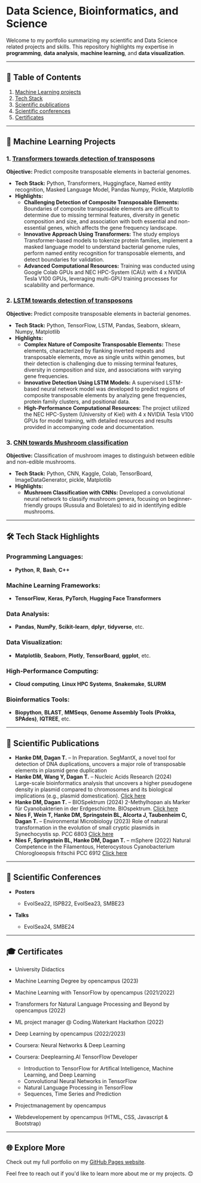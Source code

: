 # Data Science, Bioinformatics, and Science
Welcome to my portfolio summarizing my scientific and Data Science related projects and skills. This repository highlights my expertise in **programming**, **data analysis**, **machine learning**, and **data visualization**.

---

## 📑 Table of Contents
1. [Machine Learning projects](#-Machine-Learning-projects)
2. [Tech Stack](#-Tech-Stack)
3. [Scientific publications](#-Scientific-publications)
4. [Scientific conferences](#-Scientific-conferences)
5. [Certificates](#-Certificates)

---

## 🚀 Machine Learning Projects

### 1. [Transformers towards detection of transposons](https://github.com/DMH-biodatasci/Transformers-towards-detection-of-Transposons)
**Objective:** Predict composite transposable elements in bacterial genomes.  
- **Tech Stack:** Python, Transformers, Huggingface, Named entity recognition, Masked Language Model, Pandas Numpy, Pickle, Matplotlib  
- **Highlights:**
  - **Challenging Detection of Composite Transposable Elements:** Boundaries of composite transposable elements are difficult to determine due to missing terminal features, diversity in genetic composition and size, and association with both essential and non-essential genes, which affects the gene frequency landscape.
  - **Innovative Approach Using Transformers:** The study employs Transformer-based models to tokenize protein families, implement a masked language model to understand bacterial genome rules, perform named entity recognition for transposable elements, and detect boundaries for validation.
  - **Advanced Computational Resources:** Training was conducted using Google Colab GPUs and NEC HPC-System (CAU) with 4 x NVIDIA Tesla V100 GPUs, leveraging multi-GPU training processes for scalability and performance.

### 2. [LSTM towards detection of transposons](https://github.com/DMH-biodatasci/LSTM-towards-detection-of-transposons)
**Objective:** Predict composite transposable elements in bacterial genomes.  
- **Tech Stack:** Python, TensorFlow, LSTM, Pandas, Seaborn, sklearn, Numpy, Matplotlib  
- **Highlights:**
  - **Complex Nature of Composite Transposable Elements:** These elements, characterized by flanking inverted repeats and transposable elements, move as single units within genomes, but their detection is challenging due to missing terminal features, diversity in composition and size, and associations with varying gene frequencies.
  - **Innovative Detection Using LSTM Models:** A supervised LSTM-based neural network model was developed to predict regions of composite transposable elements by analyzing gene frequencies, protein family clusters, and positional data.
  - **High-Performance Computational Resources:** The project utilized the NEC HPC-System (University of Kiel) with 4 x NVIDIA Tesla V100 GPUs for model training, with detailed resources and results provided in accompanying code and documentation.

### 3. [CNN towards Mushroom classification](https://github.com/DMH-biodatasci/CNN-towards-Mushroom-classification)
**Objective:** Classification of mushroom images to distinguish between edible and non-edible mushrooms.  
- **Tech Stack:** Python, CNN, Kaggle, Colab, TensorBoard, ImageDataGenerator, pickle, Matplotlib  
- **Highlights:**
  - **Mushroom Classification with CNNs:** Developed a convolutional neural network to classify mushroom genera, focusing on beginner-friendly groups (Russula and Boletales) to aid in identifying edible mushrooms.

---

## 🛠️ Tech Stack Highlights
### **Programming Languages:**
- **Python**, **R**, **Bash**, **C++**

### **Machine Learning Frameworks:**
- **TensorFlow**, **Keras**, **PyTorch**, **Hugging Face Transformers**

### **Data Analysis:**
- **Pandas**, **NumPy**, **Scikit-learn**, **dplyr**, **tidyverse**, etc.

### **Data Visualization:**
- **Matplotlib**, **Seaborn**, **Plotly**, **TensorBoard**, **ggplot**, etc.

### **High-Performance Computing:**
- **Cloud computing**, **Linux HPC Systems**, **Snakemake**, **SLURM**

### **Bioinformatics Tools:**
- **Biopython**, **BLAST**, **MMSeqs**, **Genome Assembly Tools (Prokka, SPAdes)**, **IQTREE**, etc.

---

## 📰 Scientific Publications
- **Hanke DM, Dagan T.** – In Preparation.
  SegMantX, a novel tool for detection of DNA duplications, uncovers a major role of transposable elements in plasmid gene duplication
- **Hanke DM, Wang Y, Dagan T.** – Nucleic Acids Research (2024)  
  Large-scale bioinformatics analysis that uncovers a higher pseudogene density in plasmid compared to chromosomes and its biological implications (e.g., plasmid domestication).
  [Click here](https://academic.oup.com/nar/article/52/12/7049/7684600#)
- **Hanke DM, Dagan T.** – BIOSpektrum (2024)
  2-Methylhopan als Marker für Cyanobakterien in der Erdgeschichte. BIOspektrum.
  [Click here](https://link.springer.com/epdf/10.1007/s12268-024-2096-y?sharing_token=bwZPJVNilvu3xwLIOibiTPe4RwlQNchNByi7wbcMAY5FxHFAMFZoz5Vh7z5w4VAKlV-ZwYQ72duVYou1g50V0XxAd3Q0bALDzYLogypABXGoFTTkU0YJd0Ki6IEKaf9drquN9LusytlNcrjXrz8Dalk-aWQf5W-f2TOJDp96BTI%3D) 
- **Nies F, Wein T, Hanke DM, Springstein BL, Alcorta J, Taubenheim C, Dagan T.** – Environmental Microbiology (2023)
  Role of natural transformation in the evolution of small cryptic plasmids in Synechocystis sp. PCC 6803
  [Click here](https://enviromicro-journals.onlinelibrary.wiley.com/doi/10.1111/1758-2229.13203)
- **Nies F, Springstein BL, Hanke DM, Dagan T.** – mSphere (2022)
  Natural Competence in the Filamentous, Heterocystous Cyanobacterium Chlorogloeopsis fritschii PCC 6912
  [Click here](https://enviromicro-journals.onlinelibrary.wiley.com/doi/10.1111/1758-2229.13203)  
  

---

## 📰 Scientific Conferences
- **Posters**
  - EvolSea22, ISPB22, EvolSea23, SMBE23

- **Talks**
  - EvolSea24, SMBE24

---

## 🎓 Certificates
- University Didactics
  
- Machine Learning Degree by opencampus (2023)

- Machine Learning with TensorFlow by opencampus (2021/2022)

- Transformers for Natural Language Processing and Beyond by opencampus (2022)

- ML project manager @ Coding.Waterkant Hackathon (2022)

- Deep Learning by opencampus (2022/2023)

- Coursera: Neural Networks & Deep Learning

- Coursera: Deeplearning.AI TensorFlow Developer
  - Introduction to TensorFlow for Artifical Intelligence, Machine Learning, and Deep Learning
  - Convolutional Neural Networks in TensorFlow
  - Natural Language Processing in TensorFlow
  - Sequences, Time Series and Prediction

- Projectmanagement by opencampus

- Webdevelopement by opencampus (HTML, CSS, Javascript & Bootstrap)


---

## 🌐 Explore More
Check out my full portfolio on my [GitHub Pages website](https://dmh-biodatasci.github.io/Portfolio-Dustin-Martin-Hanke/).

Feel free to reach out if you'd like to learn more about me or my projects. 😊
